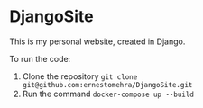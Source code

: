 # DjangoSite

This is my personal website, created in Django. 


To run the code:

1. Clone the repository `git clone git@github.com:ernestomehra/DjangoSite.git`
2. Run the command ```docker-compose up --build```

